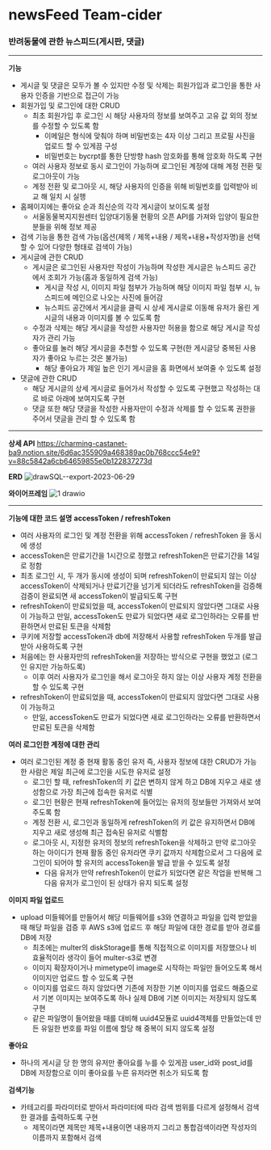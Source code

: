 # newsFeed Team-cider

### 반려동물에 관한 뉴스피드(게시판, 댓글)

---

**기능**
- 게시글 및 댓글은 모두가 볼 수 있지만 수정 및 삭제는 회원가입과 로그인을 통한 사용자 인증을 기반으로 접근이 가능
- 회원가입 및 로그인에 대한 CRUD
  - 최초 회원가입 후 로그인 시 해당 사용자의 정보를 보여주고 고유 값 외의 정보를 수정할 수 있도록 함
    - 이메일은 형식에 맞춰야 하며 비밀번호는 4자 이상 그리고 프로필 사진을 업로드 할 수 있게끔 구성
    - 비밀번호는 bycrpt를 통한 단방향 hash 암호화를 통해 암호화 하도록 구현
  - 여러 사용자 정보로 동시 로그인이 가능하며 로그인된 계정에 대해 계정 전환 및 로그아웃이 가능
  - 계정 전환 및 로그아웃 시, 해당 사용자의 인증을 위해 비밀번호를 입력받아 비교 해 일치 시 실행
- 홈페이지에는 좋아요 순과 최신순의 각각 게시글이 보이도록 설정
  - 서울동물복지지원센터 입양대기동물 현황의 오픈 API를 가져와 입양이 필요한 분들을 위해 정보 제공
- 검색 기능을 통한 검색 가능(옵션(제목 / 제목+내용 / 제목+내용+작성자명)을 선택할 수 있어 다양한 형태로 검색이 가능)
- 게시글에 관한 CRUD
  - 게시글은 로그인된 사용자만 작성이 가능하며 작성한 게시글은 뉴스피드 공간에서 조회가 가능(홈과 동일하게 검색 가능)
    - 게시글 작성 시, 이미지 파일 첨부가 가능하며 해당 이미지 파일 첨부 시, 뉴스피드에 메인으로 나오는 사진에 들어감
    - 뉴스피드 공간에서 게시글을 클릭 시 상세 게시글로 이동해 유저가 올린 게시글의 내용과 이미지를 볼 수 있도록 함
  - 수정과 삭제는 해당 게시글을 작성한 사용자만 허용을 함으로 해당 게시글 작성자가 관리 가능
  - 좋아요를 눌러 해당 게시글을 추천할 수 있도록 구현(한 게시글당 중복된 사용자가 좋아요 누르는 것은 불가능)
    - 해당 좋아요가 제일 높은 인기 게시글을 홈 화면에서 보여줄 수 있도록 설정
- 댓글에 관한 CRUD
  - 해당 게시글의 상세 게시글로 들어가서 작성할 수 있도록 구현했고 작성하는 대로 바로 아래에 보여지도록 구현
  - 댓글 또한 해당 댓글을 작성한 사용자만이 수정과 삭제를 할 수 있도록 권한을 주어서 댓글을 관리 할 수 있도록 함

---

**상세 API** https://charming-castanet-ba9.notion.site/6d6ac355909a468389ac0b768ccc54e9?v=88c5842a6cb64659855e0b122837273d

**ERD**
![drawSQL--export-2023-06-29](https://github.com/newsFeed-Project-team4/newsFeed/assets/28723327/572cb8a5-e7ba-4868-911e-d10ced4b3932)

**와이어프레임** 
![1 drawio](https://github.com/newsFeed-Project-team4/newsFeed/assets/28723327/dfd7a375-fd7a-4439-8c1c-8c52697a4ed2)


---

**기능에 대한 코드 설명**
**accessToken / refreshToken**
- 여러 사용자의 로그인 및 계정 전환을 위해 accessToken / refreshToken 을 동시에 생성
- accessToken은 만료기간을 1시간으로 정했고 refreshToken은 만료기간을 14일로 정함
- 최초 로그인 시, 두 개가 동시에 생성이 되며 refreshToken이 만료되지 않는 이상 accessToken이 삭제되거나 만료기간을 넘기게 되더라도 refreshToken을 검증해 검증이 완료되면 새 accessToken이 발급되도록 구현
- refreshToken이 만료되었을 때, accessToken이 만료되지 않았다면 그대로 사용이 가능하고 만일, accessToken도 만료가 되었다면 새로 로그인하라는 오류를 반환하면서 만료된 토큰을 삭제함
- 쿠키에 저장할 accessToken과 db에 저장해서 사용할 refreshToken 두개를 발급받아 사용하도록 구현
- 처음에는 한 사용자만의 refreshToken을 저장하는 방식으로 구현을 했었고 (로그인 유지만 가능하도록)
  - 이후 여러 사용자가 로그인을 해서 로그아웃 하지 않는 이상 사용자 계정 전환을 할 수 있도록 구현
- refreshToken이 만료되었을 때, accessToken이 만료되지 않았다면 그대로 사용이 가능하고
  - 만일, accessToken도 만료가 되었다면 새로 로그인하라는 오류를 반환하면서 만료된 토큰을 삭제함

**여러 로그인한 계정에 대한 관리**
- 여러 로그인된 계정 중 현재 활동 중인 유저 즉, 사용자 정보에 대한 CRUD가 가능한 사람은 제일 최근에 로그인을 시도한 유저로 설정
  - 로그인 할 때, refreshToken의 키 값은 변하지 않게 하고 DB에 지우고 새로 생성함으로 가장 최근에 접속한 유저로 식별
  - 로그인 현황은 현재 refreshToken에 들어있는 유저의 정보들만 가져와서 보여주도록 함
  - 계정 전환 시, 로그인과 동일하게 refreshToken의 키 값은 유지하면서 DB에 지우고 새로 생성해 최근 접속된 유저로 식별함
  - 로그아웃 시, 지정한 유저의 정보의 refreshToken을 삭제하고 만약 로그아웃하는 아이디가 현재 활동 중인 유저라면 쿠키 값까지 삭제함으로서 그 다음에 로그인이 되어야 할 유저의 accessToken을 발급 받을 수 있도록 설정
    - 다음 유저가 만약 refreshToken이 만료가 되었다면 같은 작업을 반복해 그 다음 유저가 로그인이 된 상태가 유지 되도록 설정
   
**이미지 파일 업로드**
- upload 미들웨어를 만들어서 해당 미들웨어를 s3와 연결하고 파일을 입력 받았을 때 해당 파일을 검증 후 AWS s3에 업로드 후 해당 파일에 대한 경로를 받아 경로를 DB에 저장
  - 최초에는 multer의 diskStorage를 통해 직접적으로 이미지를 저장했으나 비효율적이라 생각이 들어 multer-s3로 변경
  - 이미지 확장자이거나 mimetype이 image로 시작하는 파일만 들어오도록 해서 이미지만 업로드 할 수 있도록 구현
  - 이미지를 업로드 하지 않았다면 기존에 저장한 기본 이미지를 업로드 해줌으로서 기본 이미지는 보여주도록 하나 실제 DB에 기본 이미지는 저장되지 않도록 구현
  - 같은 파일명이 들어왔을 때를 대비해 uuid4모듈로 uuid4객체를 만들었는데 만든 유일한 번호를 파일 이름에 할당 해 중복이 되지 않도록 설정

**좋아요**
- 하나의 게시글 당 한 명의 유저만 좋아요를 누를 수 있게끔 user_id와 post_id를 DB에 저장함으로 이미 좋아요를 누른 유저라면 취소가 되도록 함

**검색기능**
- 카테고리를 파라미터로 받아서 파라미터에 따라 검색 범위를 다르게 설정해서 검색한 결과를 출력하도록 구현
  - 제목이라면 제목만 제목+내용이면 내용까지 그리고 통합검색이라면 작성자의 이름까지 포함해서 검색
